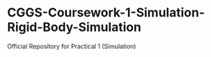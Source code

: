 # CGGS-Coursework-1-Simulation-Rigid-Body-Simulation
Official Repository for Practical 1 (Simulation)
